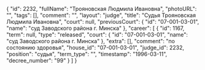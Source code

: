 {
    "id": 2232,
    "fullName": "Трояновская Людмила Ивановна",
    "photoURL": "",
    "tags": [],
    "comment": "",
    "layout": "judge",
    "title": "Судья Трояновская Людмила Ивановна",
    "court": null,
    "previousCourt": {
        "id": "07-001-03-01",
        "name": "суд Заводского района г. Минска"
    },
    "career": [
        {
            "id": 1167,
            "term": null,
            "type": "released",
            "court": {
                "id": "07-001-03-01",
                "name": "суд Заводского района г. Минска"
            },
            "extra": [],
            "comment": "по состоянию здоровья",
            "house_id": "07-001-03-01",
            "judge_id": 2232,
            "position": "судья",
            "term_type": "",
            "timestamp": "1996-03-11",
            "decree_number": "99"
        }
    ]
}